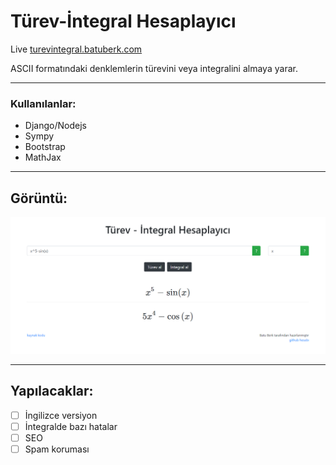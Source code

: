 # Türev-İntegral Hesaplayıcı
Live [turevintegral.batuberk.com](turevintegral.batuberk.com)

ASCII formatındaki denklemlerin türevini veya integralini almaya yarar.

***

### Kullanılanlar:
- Django/Nodejs
- Sympy
- Bootstrap
- MathJax

***
## Görüntü:

![alt_text](https://github.com/batuberksahin/diff-int/blob/master/django/templates/turevintegral.png?raw=true "lala")

***

## Yapılacaklar:
- [ ] İngilizce versiyon
- [ ] İntegralde bazı hatalar
- [ ] SEO
- [ ] Spam koruması
